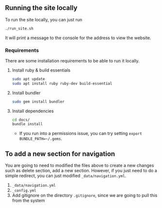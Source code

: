 ## Running the site locally

To run the site locally, you can just run

```bash
./run_site.sh
```

It will print a message to the console for the address to view the website.

### Requirements

There are some installation requirements to be able to run it locally.

1. Install ruby & build essentials

    ```bash
    sudo apt update
    sudo apt install ruby ruby-dev build-essential
    ```

2. Install bundler

    ```bash
    sudo gem install bundler
    ```

3. Install dependencies

    ```bash
    cd docs/
    bundle install
    ```

    - If you run into a permissions issue, you can try setting `export BUNDLE_PATH=~/.gems`.

## To add a new section for navigation

You are going to need to modified the files above to create a new changes such as delete section, add a new section. However, if you just need to do a simple redirect, you can just modified ``_data/navigation.yml``.

1. ``_data/navigation.yml``
2. ``_config.yml``
3. Add gitignore on the directory ``.gitignore``, since we are going to pull this from the system

